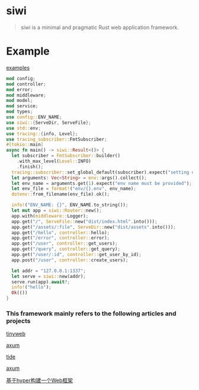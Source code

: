 # siwi

> siwi is a minimal and pragmatic Rust web application framework.

# Example

[examples](https://github.com/siwi-rs/siwi/tree/main/examples)

```rust
mod config;
mod controller;
mod error;
mod middleware;
mod model;
mod service;
mod types;
use config::ENV_NAME;
use siwi::{ServeDir, ServeFile};
use std::env;
use tracing::{info, Level};
use tracing_subscriber::FmtSubscriber;
#[tokio::main]
async fn main() -> siwi::Result<()> {
  let subscriber = FmtSubscriber::builder()
    .with_max_level(Level::INFO)
    .finish();
  tracing::subscriber::set_global_default(subscriber).expect("setting default subscriber failed");
  let arguments: Vec<String> = env::args().collect();
  let env_name = arguments.get(1).expect("env name must be provided");
  let env_file = format!("env/{}.env", env_name);
  dotenv::from_filename(env_file).ok();

  info!("ENV_NAME: {}", ENV_NAME.to_string());
  let mut app = siwi::Router::new();
  app.with(middleware::Logger);
  app.get("/", ServeFile::new("dist/index.html".into()));
  app.get("/assets/:file", ServeDir::new("dist/assets".into()));
  app.get("/hello", controller::hello);
  app.get("/error", controller::error);
  app.get("/user", controller::get_users);
  app.get("/query", controller::get_query);
  app.get("/user/:id", controller::get_user_by_id);
  app.post("/user", controller::create_users);

  let addr = "127.0.0.1:1337";
  let serve = siwi::new(addr);
  serve.run(app).await?;
  info!("hello");
  Ok(())
}

```

### This framework mainly refers to the following articles and projects

[tinyweb](https://github.com/zzzdong/tinyweb)

[axum](https://github.com/tokio-rs/axum)

[tide](https://github.com/http-rs/tide)

[axum](https://github.com/tokio-rs/axum)


[基于hyper构建一个Web框架](https://zhuanlan.zhihu.com/p/164920970)